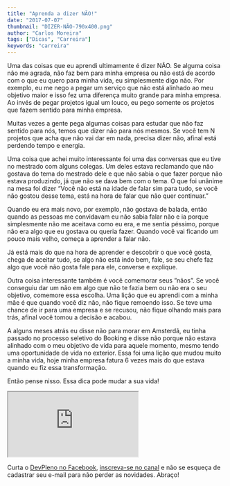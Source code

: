 ```yaml
---
title: "Aprenda a dizer NÃO!"
date: "2017-07-07"
thumbnail: "DIZER-NÃO-790x400.png"
author: "Carlos Moreira"
tags: ["Dicas", "Carreira"]
keywords: "carreira"
---
```



Uma das coisas que eu aprendi ultimamente é dizer NÃO. Se alguma coisa não me agrada, não faz bem para minha empresa ou não está de acordo com o que eu quero para minha vida, eu simplesmente digo não. Por exemplo, eu me nego a pegar um serviço que não está alinhado ao meu objetivo maior e isso fez uma diferença muito grande para minha empresa. Ao invés de pegar projetos igual um louco, eu pego somente os projetos que fazem sentido para minha empresa.

Muitas vezes a gente pega algumas coisas para estudar que não faz sentido para nós, temos que dizer não para nós mesmos. Se você tem N projetos que acha que não vai dar em nada, precisa dizer não, afinal está perdendo tempo e energia.

Uma coisa que achei muito interessante foi uma das conversas que eu tive no mestrado com alguns colegas. Um deles estava reclamando que não gostava do tema do mestrado dele e que não sabia o que fazer porque não estava produzindo, já que não se dava bem com o tema. O que foi unânime na mesa foi dizer “Você não está na idade de falar sim para tudo, se você não gostou desse tema, está na hora de falar que não quer continuar.”

Quando eu era mais novo, por exemplo, não gostava de balada, então quando as pessoas me convidavam eu não sabia falar não e ia porque simplesmente não me aceitava como eu era, e me sentia péssimo, porque não era algo que eu gostava ou queria fazer. Quando você vai ficando um pouco mais velho, começa a aprender a falar não.

Já está mais do que na hora de aprender e descobrir o que você gosta, chega de aceitar tudo, se algo não está indo bem, fale, se seu chefe faz algo que você não gosta fale para ele, converse e explique.

Outra coisa interessante também é você comemorar seus ”nãos”. Se você conseguiu dar um não em algo que não te fazia bem ou não era o seu objetivo, comemore essa escolha. Uma lição que eu aprendi com a minha mãe é que quando você diz não, não fique remoendo isso. Se teve uma chance de ir para uma empresa e se recusou, não fique olhando mais para trás, afinal você tomou a decisão e acabou.

A alguns meses atrás eu disse não para morar em Amsterdã, eu tinha passado no processo seletivo do Booking e disse não porque não estava alinhado com o meu objetivo de vida para aquele momento, mesmo tendo uma oportunidade de vida no exterior. Essa foi uma lição que mudou muito a minha vida, hoje minha empresa fatura 6 vezes mais do que estava quando eu fiz essa transformação.

Então pense nisso. Essa dica pode mudar a sua vida!

<div class="embed-responsive embed-responsive-16by9"> 
<iframe class="embed-responsive-item" src="https://www.youtube.com/embed/ldtqxsz22xg" allowfullscreen></iframe>
 </div>

 Curta o [DevPleno no Facebook](https://www.facebook.com/devpleno), [inscreva-se no canal](https://www.youtube.com/devplenocom) e não se esqueça de cadastrar seu e-mail para não perder as novidades. Abraço!